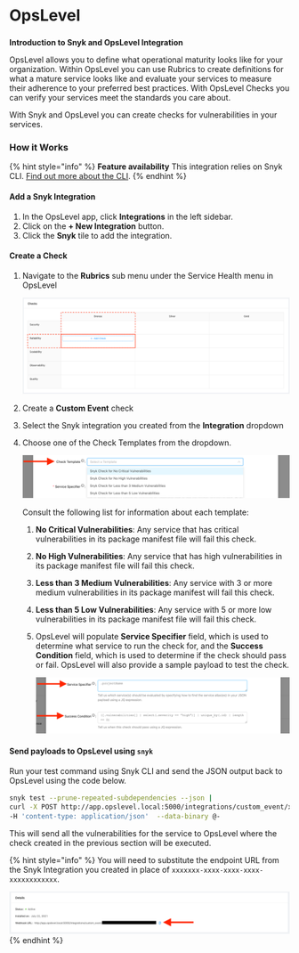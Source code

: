 # OpsLevel

###

**Introduction to Snyk and OpsLevel Integration**

OpsLevel allows you to define what operational maturity looks like for your organization. Within OpsLevel you can use Rubrics to create definitions for what a mature service looks like and evaluate your services to measure their adherence to your preferred best practices. With OpsLevel Checks you can verify your services meet the standards you care about.

With Snyk and OpsLevel you can create checks for vulnerabilities in your services.

### How it Works

{% hint style="info" %}
**Feature availability** This integration relies on Snyk CLI. [Find out more about the CLI](../../features/snyk-cli/guides-for-our-cli/cli-reference.md).
{% endhint %}

#### Add a Snyk Integration

1. In the OpsLevel app, click **Integrations** in the left sidebar.
2. Click on the **+ New Integration** button.
3. Click the **Snyk** tile to add the integration.

#### Create a Check

1.  Navigate to the **Rubrics** sub menu under the Service Health menu in OpsLevel

    <img src="../../.gitbook/assets/image (102) (1) (1) (1) (1) (1) (1) (15).png" alt="" data-size="original">
2. Create a **Custom Event** check
3. Select the Snyk integration you created from the **Integration** dropdown
4.  Choose one of the Check Templates from the dropdown.

    <img src="../../.gitbook/assets/image (102) (1) (1) (1) (1) (1) (1) (1) (1) (1) (1) (1) (1) (1) (1) (1) (1) (1) (1) (1) (1) (1) (1) (1) (1) (1) (1) (1) (1) (1) (1) (1) (1) (1) (1) (1) (1) (1) (1) (6).png" alt="" data-size="original">

    Consult the following list for information about each template:

    1. **No Critical Vulnerabilities**: Any service that has critical vulnerabilities in its package manifest file will fail this check.
    2. **No High Vulnerabilities**: Any service that has high vulnerabilities in its package manifest file will fail this check.
    3. **Less than 3 Medium Vulnerabilities**: Any service with 3 or more medium vulnerabilities in its package manifest will fail this check.
    4. **Less than 5 Low Vulnerabilities**: Any service with 5 or more low vulnerabilities in its package manifest file will fail this check.
    5.  OpsLevel will populate **Service Specifier** field, which is used to determine what service to run the check for, and the **Success Condition** field, which is used to determine if the check should pass or fail. OpsLevel will also provide a sample payload to test the check.

        <img src="../../.gitbook/assets/image (102) (1) (1) (1) (1) (2) (1) (1) (1) (1) (1) (1) (2).png" alt="" data-size="original">

#### Send payloads to OpsLevel using `snyk`

Run your test command using Snyk CLI and send the JSON output back to OpsLevel using the code below.

```bash
snyk test --prune-repeated-subdependencies --json |
curl -X POST http://app.opslevel.local:5000/integrations/custom_event/xxxxxxx-xxxx-xxxx-xxxx-xxxxxxxxxxxx \
-H 'content-type: application/json'  --data-binary @-
```

This will send all the vulnerabilities for the service to OpsLevel where the check created in the previous section will be executed.

{% hint style="info" %}
You will need to substitute the endpoint URL from the Snyk Integration you created in place of `xxxxxxx-xxxx-xxxx-xxxx-xxxxxxxxxxxx`.

<img src="../../.gitbook/assets/image (151) (1) (1) (1) (1) (1) (1) (1) (1) (1) (1) (1) (2) (1) (1) (1) (1) (1).png" alt="" data-size="original">
{% endhint %}
